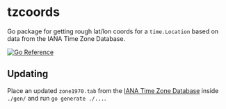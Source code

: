 # tzcoords

Go package for getting rough lat/lon coords for a `time.Location` based on data from the IANA Time Zone Database.

[![Go Reference](https://pkg.go.dev/badge/github.com/WIZARDISHUNGRY/tzcoords.svg)](https://pkg.go.dev/github.com/WIZARDISHUNGRY/tzcoords)

## Updating

Place an updated `zone1970.tab` from the [IANA Time Zone Database](https://www.iana.org/time-zones) inside `./gen/` and run `go generate ./...`.
